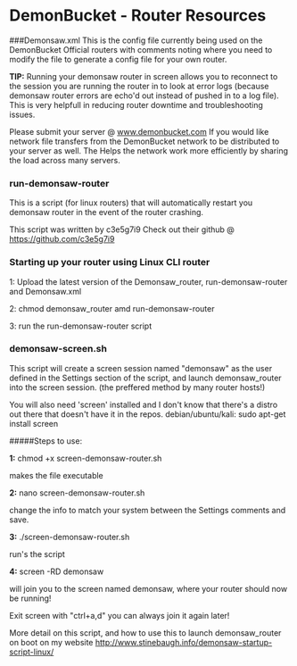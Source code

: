 # DemonBucket - Router Resources

###Demonsaw.xml
This is the config file currently being used on the DemonBucket Official routers with comments noting where you need to modify the file to generate a config file for your own router.

**TIP:** Running your demonsaw router in screen allows you to reconnect to the session you are running the router in to look at error logs (because demonsaw router errors are echo'd out instead of pushed in to a log file). This is very helpfull in reducing router downtime and troubleshooting issues. 

Please submit your server @ www.demonbucket.com If you would like network file transfers from the DemonBucket network to be distributed to your server as well. The Helps the network work more efficiently by sharing the load across many servers. 

### run-demonsaw-router
This is a script (for linux routers) that will automatically restart you demonsaw router in the event of the router crashing. 

This script was written by c3e5g7i9 Check out their github @ https://github.com/c3e5g7i9

### Starting up your router using Linux CLI router
1: Upload the latest version of the Demonsaw_router, run-demonsaw-router and Demonsaw.xml

2: chmod demonsaw_router amd run-demonsaw-router

3: run the run-demonsaw-router script

### demonsaw-screen.sh
This script will create a screen session named "demonsaw" as the user defined in the Settings section of the script, and launch demonsaw_router into the screen session. 
(the preffered method by many router hosts!)

You will also need 'screen' installed and I don't know that there's a distro out there that doesn't have it in the repos.
debian/ubuntu/kali: sudo apt-get install screen

#####Steps to use:

**1:** chmod +x screen-demonsaw-router.sh

makes the file executable

**2:** nano screen-demonsaw-router.sh

change the info to match your system between the Settings comments and save.

**3:** ./screen-demonsaw-router.sh

run's the script

**4:** screen -RD demonsaw

will join you to the screen named demonsaw, where your router should now be running!

Exit screen with "ctrl+a,d" you can always join it again later!

More detail on this script, and how to use this to launch demonsaw_router on boot on my website http://www.stinebaugh.info/demonsaw-startup-script-linux/
